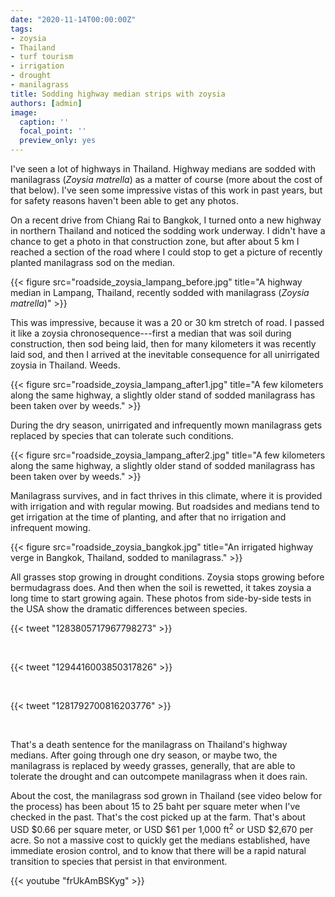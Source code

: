 ```yaml
---
date: "2020-11-14T00:00:00Z"
tags:
- zoysia
- Thailand
- turf tourism
- irrigation
- drought
- manilagrass
title: Sodding highway median strips with zoysia
authors: [admin]
image:
  caption: ''
  focal_point: ''
  preview_only: yes
---
```


I've seen a lot of highways in Thailand. Highway medians are sodded with manilagrass (*Zoysia matrella*) as a matter of course (more about the cost of that below). I've seen some impressive vistas of this work in past years, but for safety reasons haven't been able to get any photos.

On a recent drive from Chiang Rai to Bangkok, I turned onto a new highway in northern Thailand and noticed the sodding work underway. I didn't have a chance to get a photo in that construction zone, but after about 5 km I reached a section of the road where I could stop to get a picture of recently planted manilagrass sod on the median.

{{< figure src="roadside_zoysia_lampang_before.jpg" title="A highway median in Lampang, Thailand, recently sodded with manilagrass (*Zoysia matrella*)" >}}

This was impressive, because it was a 20 or 30 km stretch of road. I passed it like a zoysia chronosequence---first a median that was soil during construction, then sod being laid, then for many kilometers it was recently laid sod, and then I arrived at the inevitable consequence for all unirrigated zoysia in Thailand. Weeds.

{{< figure src="roadside_zoysia_lampang_after1.jpg" title="A few kilometers along the same highway, a slightly older stand of sodded manilagrass has been taken over by weeds." >}}

During the dry season, unirrigated and infrequently mown manilagrass gets replaced by species that can tolerate such conditions. 

{{< figure src="roadside_zoysia_lampang_after2.jpg" title="A few kilometers along the same highway, a slightly older stand of sodded manilagrass has been taken over by weeds." >}}

Manilagrass survives, and in fact thrives in this climate, where it is provided with irrigation and with regular mowing. But roadsides and medians tend to get irrigation at the time of planting, and after that no irrigation and infrequent mowing.

{{< figure src="roadside_zoysia_bangkok.jpg" title="An irrigated highway verge in Bangkok, Thailand, sodded to manilagrass." >}}

All grasses stop growing in drought conditions. Zoysia stops growing before bermudagrass does. And then when the soil is rewetted, it takes zoysia a long time to start growing again. These photos from side-by-side tests in the USA show the dramatic differences between species.

{{< tweet "1283805717967798273" >}}

<br>

{{< tweet "1294416003850317826" >}}

<br>

{{< tweet "1281792700816203776" >}}

<br>

That's a death sentence for the manilagrass on Thailand's highway medians. After going through one dry season, or maybe two, the manilagrass is replaced by weedy grasses, generally, that are able to tolerate the drought and can outcompete manilagrass when it does rain.

About the cost, the manilagrass sod grown in Thailand (see video below for the process) has been about 15 to 25 baht per square meter when I've checked in the past. That's the cost picked up at the farm. That's about USD $0.66 per square meter, or USD $61 per 1,000 ft<sup>2</sup> or USD $2,670 per acre. So not a massive cost to quickly get the medians established, have immediate erosion control, and to know that there will be a rapid natural transition to species that persist in that environment.

{{< youtube "frUkAmBSKyg" >}}
